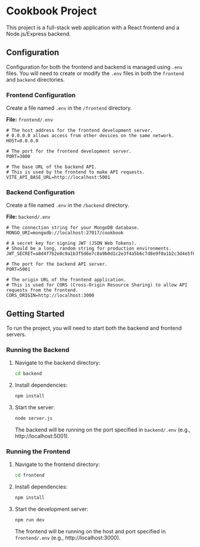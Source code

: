# Cookbook Project

This project is a full-stack web application with a React frontend and a Node.js/Express backend.

## Configuration

Configuration for both the frontend and backend is managed using `.env` files. You will need to create or modify the `.env` files in both the `frontend` and `backend` directories.

### Frontend Configuration

Create a file named `.env` in the `/frontend` directory.

**File:** `frontend/.env`

```
# The host address for the frontend development server.
# 0.0.0.0 allows access from other devices on the same network.
HOST=0.0.0.0

# The port for the frontend development server.
PORT=3000

# The base URL of the backend API.
# This is used by the frontend to make API requests.
VITE_API_BASE_URL=http://localhost:5001
```

### Backend Configuration

Create a file named `.env` in the `/backend` directory.

**File:** `backend/.env`

```
# The connection string for your MongoDB database.
MONGO_URI=mongodb://localhost:27017/cookbook

# A secret key for signing JWT (JSON Web Tokens).
# Should be a long, random string for production environments.
JWT_SECRET=a8d4f7b2e0c9a1b3f5d6e7c8a9b0d1c2e3f4a5b6c7d8e9f0a1b2c3d4e5f6a7b8

# The port for the backend API server.
PORT=5001

# The origin URL of the frontend application.
# This is used for CORS (Cross-Origin Resource Sharing) to allow API requests from the frontend.
CORS_ORIGIN=http://localhost:3000
```

## Getting Started

To run the project, you will need to start both the backend and frontend servers.

### Running the Backend

1. Navigate to the backend directory:
   ```sh
   cd backend
   ```
2. Install dependencies:
   ```sh
   npm install
   ```
3. Start the server:
   ```sh
   node server.js
   ```
   The backend will be running on the port specified in `backend/.env` (e.g., http://localhost:5001).

### Running the Frontend

1. Navigate to the frontend directory:
   ```sh
   cd frontend
   ```
2. Install dependencies:
   ```sh
   npm install
   ```
3. Start the development server:
   ```sh
   npm run dev
   ```
   The frontend will be running on the host and port specified in `frontend/.env` (e.g., http://localhost:3000).
